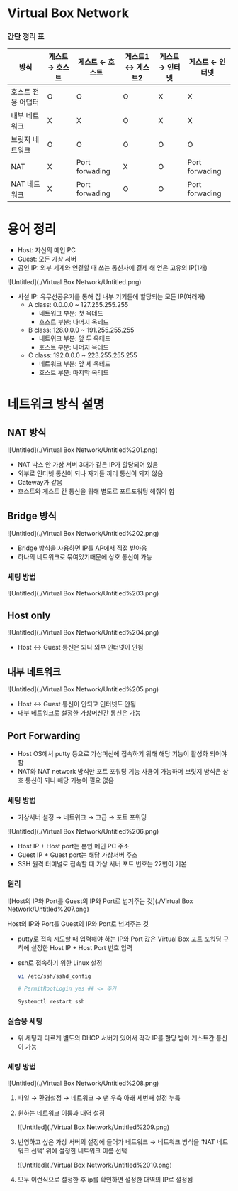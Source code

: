 # Virtual Box Network

### 간단 정리 표

| 방식 | 게스트 → 호스트 | 게스트 ← 호스트 | 게스트1 ↔ 게스트2 | 게스트 → 인터넷 | 게스트 ← 인터넷 |
| --- | --- | --- | --- | --- | --- |
| 호스트 전용 어댑터 | O | O | O | X | X |
| 내부 네트워크 | X | X | O | X | X |
| 브릿지 네트워크 | O | O | O | O | O |
| NAT | X | Port forwading | X | O | Port forwading |
| NAT 네트워크 | X | Port forwading | O | O | Port forwading |

# 용어 정리

- Host: 자신의 메인 PC
- Guest: 모든 가상 서버
- 공인 IP: 외부 세계와 연결할 때 쓰는 통신사에 결제 해 얻은 고유의 IP(1개)

![Untitled](./Virtual Box Network/Untitled.png)

- 사설 IP: 유무선공유기를 통해 집 내부 기기들에 할당되는 모든 IP(여러개)
    - A class: 0.0.0.0 ~ 127.255.255.255
        - 네트워크 부분: 첫 옥테드
        - 호스트 부분: 나머지 옥테드
    - B class: 128.0.0.0 ~ 191.255.255.255
        - 네트워크 부분: 앞 두 옥테드
        - 호스트 부분: 나머지 옥테드
    - C class: 192.0.0.0 ~ 223.255.255.255
        - 네트워크 부분: 앞 세 옥테드
        - 호스트 부분: 마지막 옥테드

# 네트워크 방식 설명

## NAT 방식

![Untitled](./Virtual Box Network/Untitled%201.png)

- NAT 박스 안 가상 서버 3대가 같은 IP가 할당되어 있음
- 외부로 인터넷 통신이 되나 자기들 끼리 통신이 되지 않음
- Gateway가 같음
- 호스트와 게스트 간 통신을 위해 별도로 포트포워딩 해줘야 함

## Bridge 방식

![Untitled](./Virtual Box Network/Untitled%202.png)

- Bridge 방식을 사용하면 IP를 AP에서 직접 받아옴
- 하나의 네트워크로 묶여있기때문에 상호 통신이 가능

### 세팅 방법

![Untitled](./Virtual Box Network/Untitled%203.png)

## Host only

![Untitled](./Virtual Box Network/Untitled%204.png)

- Host ↔ Guest 통신은 되나 외부 인터넷이 안됨

## 내부 네트워크

![Untitled](./Virtual Box Network/Untitled%205.png)

- Host ↔ Guest 통신이 안되고 인터넷도 안됨
- 내부 네트워크로 설정한 가상머신간 통신은 가능

## Port Forwarding

- Host OS에서 putty 등으로 가상머신에 접속하기 위해 해당 기능이 활성화 되어야 함
- NAT와 NAT network 방식만 포트 포워딩 기능 사용이 가능하며 브릿지 방식은 상호 통신이 되니 해당 기능이 필요 없음

### 세팅 방법

- 가상서버 설정 → 네트워크 → 고급 → 포트 포워딩

![Untitled](./Virtual Box Network/Untitled%206.png)

- Host IP + Host port는 본인 메인 PC 주소
- Guest IP + Guest port는 해당 가상서버 주소
- SSH 원격 터미널로 접속할 때 가상 서버 포트 번호는 22번이 기본

### 원리

![Host의 IP와 Port를 Guest의 IP와 Port로 넘겨주는 것](./Virtual Box Network/Untitled%207.png)

Host의 IP와 Port를 Guest의 IP와 Port로 넘겨주는 것

- putty로 접속 시도할 때 입력해야 하는 IP와 Port 값은  Virtual Box 포트 포워딩 규칙에 설정한 Host IP + Host Port 번호 입력
- ssh로 접속하기 위한 Linux 설정
  
    ```bash
    vi /etc/ssh/sshd_config
    
    # PermitRootLogin yes ## <= 추가
    
    Systemctl restart ssh
    ```
    

### 실습용 세팅

- 위 세팅과 다르게 별도의 DHCP 서버가 있어서 각각 IP를 할당 받아 게스트간 통신이 가능

### 세팅 방법

![Untitled](./Virtual Box Network/Untitled%208.png)

1. 파일 → 환경설정 → 네트워크 → 맨 우측 아래 세번째 설정 누름
2. 원하는 네트워크 이름과 대역 설정
   
    ![Untitled](./Virtual Box Network/Untitled%209.png)
    
3. 반영하고 싶은 가상 서버의 설정에 들어가 네트워크 → 네트워크 방식을 ‘NAT 네트워크 선택’
   위에 설정한 네트워크 이름 선택
   
    ![Untitled](./Virtual Box Network/Untitled%2010.png)
   
4. 모두 이런식으로 설정한 후 ip를 확인하면 설정한 대역의 IP로 설정됨